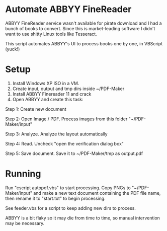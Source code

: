 Automate ABBYY FineReader
=========================

ABBYY FineReader service wasn't available for pirate download and I had a bunch of 
books to convert. Since this is market-leading software I didn't want to use shitty
Linux tools like Tesseract.

This script automates ABBYY's UI to process books one by one, in VBScript (yuck!)

Setup
=====

1. Install Windows XP ISO in a VM.
2. Create input, output and tmp dirs inside ~/PDF-Maker
2. Install ABBYY Finereader 11 and crack
3. Open ABBYY and create this task:

  Step 1: Create new document

  Step 2: Open Image / PDF. Process images from this folder "~/PDF-Maker/input"

  Step 3: Analyze. Analyze the layout automatically

  Step 4: Read. Uncheck "open the verification dialog box"

  Step 5: Save document. Save it to ~/PDF-Maker/tmp as output.pdf


Running
=======

Run "cscript autopdf.vbs" to start processing. Copy PNGs to "~/PDF-Maker/input" and
make a new text document containing the PDF file name, then rename it to "start.txt"
to begin processing.

See feeder.vbs for a script to keep adding new dirs to process. 

ABBYY is a bit flaky so it may die from time to time, so manual intervention may be
necessary.

